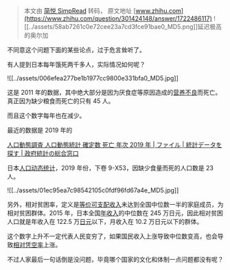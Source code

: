 > 本文由 [简悦 SimpRead](http://ksria.com/simpread/) 转码， 原文地址 [www.zhihu.com](https://www.zhihu.com/question/301424148/answer/1722486117) ![[../assets/58ab7261c0e72cee23a7cd3fce91bae0_MD5.png]]延迟极高的奥尔加​

不同意这个问题下面的某些论点，过于危言耸听了。

有人提到日本每年饿死两千多人，实际情况如何呢？

![[../assets/006efea277be1b1977cc9800e331bfa0_MD5.jpg]]

这是 2011 年的数据，其中绝大部分是因为厌食症等原因造成的[营养不良](https://www.zhihu.com/search?q=%E8%90%A5%E5%85%BB%E4%B8%8D%E8%89%AF&search_source=Entity&hybrid_search_source=Entity&hybrid_search_extra=%7B%22sourceType%22%3A%22answer%22%2C%22sourceId%22%3A1722486117%7D)而死亡。真正因为缺少粮食而死亡的只有 45 人。

而且这个数字每年也在减少。

最近的数据是 2019 年的

[人口動態調査 人口動態統計 確定数 死亡 年次 2019 年 | ファイル | 統計データを探す | 政府統計の総合窓口](https://link.zhihu.com/?target=https%3A//www.e-stat.go.jp/stat-search/files%3Fpage%3D1%26layout%3Ddatalist%26toukei%3D00450011%26tstat%3D000001028897%26cycle%3D7%26year%3D20190%26month%3D0%26tclass1%3D000001053058%26tclass2%3D000001053061%26tclass3%3D000001053065%26result_back%3D1%26tclass4val%3D0)

日本[人口动态统计](https://www.zhihu.com/search?q=%E4%BA%BA%E5%8F%A3%E5%8A%A8%E6%80%81%E7%BB%9F%E8%AE%A1&search_source=Entity&hybrid_search_source=Entity&hybrid_search_extra=%7B%22sourceType%22%3A%22answer%22%2C%22sourceId%22%3A1722486117%7D)，2019 年份，下卷 9-X53，因缺少食量而死的人口数是 23 人。

![[../assets/01ec95ea7c98542105c0fdf96fd67a4e_MD5.jpg]]

另外，相对贫困率，定义是[等价可支配收入](https://www.zhihu.com/search?q=%E7%AD%89%E4%BB%B7%E5%8F%AF%E6%94%AF%E9%85%8D%E6%94%B6%E5%85%A5&search_source=Entity&hybrid_search_source=Entity&hybrid_search_extra=%7B%22sourceType%22%3A%22answer%22%2C%22sourceId%22%3A1722486117%7D)未达到全国中位数一半的家庭成员，为相对贫困群体。2015 年，日本全国[年收入](https://www.zhihu.com/search?q=%E5%B9%B4%E6%94%B6%E5%85%A5&search_source=Entity&hybrid_search_source=Entity&hybrid_search_extra=%7B%22sourceType%22%3A%22answer%22%2C%22sourceId%22%3A1722486117%7D)的中位数在 245 万日元，因此相对贫困人口就是年收入在 122.5 万[日元](https://www.zhihu.com/search?q=%E6%97%A5%E5%85%83&search_source=Entity&hybrid_search_source=Entity&hybrid_search_extra=%7B%22sourceType%22%3A%22answer%22%2C%22sourceId%22%3A1722486117%7D)以下，月收入在 10.2 万日元以下的群体。

这个数字上升不一定代表人民变穷了，如果国民收入上涨导致中位数变高，也会导致[相对凭空率](https://www.zhihu.com/search?q=%E7%9B%B8%E5%AF%B9%E5%87%AD%E7%A9%BA%E7%8E%87&search_source=Entity&hybrid_search_source=Entity&hybrid_search_extra=%7B%22sourceType%22%3A%22answer%22%2C%22sourceId%22%3A1722486117%7D)上涨。

不过人家最后一句话倒是没问题，毕竟哪个国家的文化和体制一点问题都没有呢？